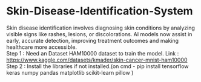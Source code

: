 # Skin-Disease-Identification-System
Skin disease identification involves diagnosing skin conditions by analyzing visible signs like rashes, lesions, or discolorations. AI models now assist in early, accurate detection, improving treatment outcomes and making healthcare more accessible.                                                                                                                                                                                           
Step 1 : Need an Dataset HAM10000 dataset to train the model. 
Link : https://www.kaggle.com/datasets/kmader/skin-cancer-mnist-ham10000
                                                                                                                                                                                                                        Step 2 : Install the libraries if not installed.(on cmd - pip install tensorflow keras numpy pandas matplotlib scikit-learn pillow
)
